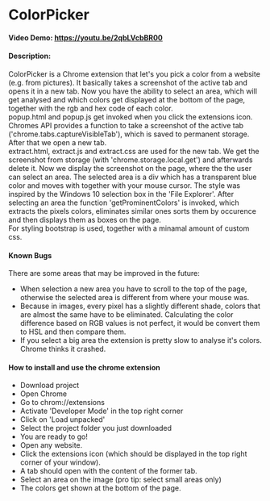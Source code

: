 # ColorPicker
#### Video Demo: https://youtu.be/2qbLVcbBR00
#### Description:
ColorPicker is a Chrome extension that let's you pick a color from a website (e.g. from pictures). It basically takes a screenshot of the active tab and opens it in a new tab. Now you have the ability to select an area, which will get analysed and which colors get displayed at the bottom of the page, together with the rgb and hex code of each color.
<br>
popup.html and popup.js get invoked when you click the extensions icon. Chromes API provides a function to take a screenshot of the active tab ('chrome.tabs.captureVisibleTab'), which is saved to permanent storage. After that we open a new tab.
<br>
extract.html, extract.js and extract.css are used for the new tab. We get the screenshot from storage (with 'chrome.storage.local.get') and afterwards delete it. Now we display the screenshot on the page, where the the user can select an area. The selected area is a div which has a transparent blue color and moves with together with your mouse cursor. The style was inspired by the Windows 10 selection box in the 'File Explorer'. After selecting an area the function 'getProminentColors' is invoked, which extracts the pixels colors, eliminates similar ones sorts them by occurence and then displays them as boxes on the page.
<br>
For styling bootstrap is used, together with a minamal amount of custom css.

#### Known Bugs
There are some areas that may be improved in the future:
- When selection a new area you have to scroll to the top of the page, otherwise the selected area is different from where your mouse was.
- Because in images, every pixel has a slightly different shade, colors that are almost the same have to be eliminated. Calculating the color difference based on RGB values is not perfect, it would be convert them to HSL and then compare them.
- If you select a big area the extension is pretty slow to analyse it's colors. Chrome thinks it crashed.

#### How to install and use the chrome extension
- Download project
- Open Chrome
- Go to chrom://extensions
- Activate 'Developer Mode' in the top right corner
- Click on 'Load unpacked'
- Select the project folder you just downloaded
- You are ready to go!
- Open any website.
- Click the extensions icon (which should be displayed in the top right corner of your window).
- A tab should open with the content of the former tab.
- Select an area on the image (pro tip: select small areas only)
- The colors get shown at the bottom of the page.